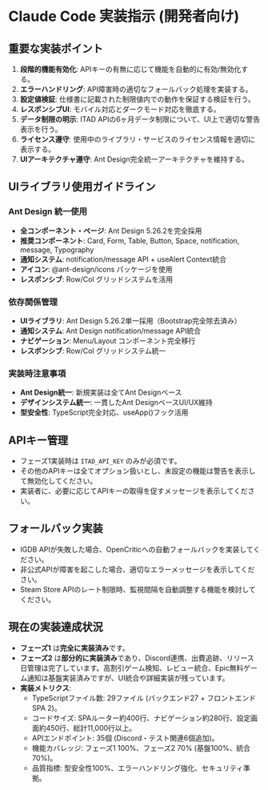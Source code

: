 # Claude Code 実装指示 (開発者向け)

## 重要な実装ポイント

1. **段階的機能有効化**: APIキーの有無に応じて機能を自動的に有効/無効化する。
2. **エラーハンドリング**: API障害時の適切なフォールバック処理を実装する。
3. **設定値検証**: 仕様書に記載された制限値内での動作を保証する検証を行う。
4. **レスポンシブUI**: モバイル対応とダークモード対応を徹底する。
5. **データ制限の明示**: ITAD APIの6ヶ月データ制限について、UI上で適切な警告表示を行う。
6. **ライセンス遵守**: 使用中のライブラリ・サービスのライセンス情報を適切に表示する。
7. **UIアーキテクチャ遵守**: Ant Design完全統一アーキテクチャを維持する。

## UIライブラリ使用ガイドライン

### Ant Design 統一使用
* **全コンポーネント・ページ**: Ant Design 5.26.2を完全採用
* **推奨コンポーネント**: Card, Form, Table, Button, Space, notification, message, Typography
* **通知システム**: notification/message API + useAlert Context統合
* **アイコン**: @ant-design/icons パッケージを使用
* **レスポンシブ**: Row/Col グリッドシステムを活用

### 依存関係管理
* **UIライブラリ**: Ant Design 5.26.2単一採用（Bootstrap完全除去済み）
* **通知システム**: Ant Design notification/message API統合
* **ナビゲーション**: Menu/Layout コンポーネント完全移行
* **レスポンシブ**: Row/Col グリッドシステム統一

### 実装時注意事項
* **Ant Design統一**: 新規実装は全てAnt Designベース
* **デザインシステム統一**: 一貫したAnt DesignベースUI/UX維持
* **型安全性**: TypeScript完全対応、useApp()フック活用

## APIキー管理

* フェーズ1実装時は `ITAD_API_KEY` のみが必須です。
* その他のAPIキーは全てオプション扱いとし、未設定の機能は警告を表示して無効化してください。
* 実装者に、必要に応じてAPIキーの取得を促すメッセージを表示してください。

## フォールバック実装

* IGDB APIが失敗した場合、OpenCriticへの自動フォールバックを実装してください。
* 非公式APIが障害を起こした場合、適切なエラーメッセージを表示してください。
* Steam Store APIのレート制限時、監視間隔を自動調整する機能を検討してください。

## 現在の実装達成状況

* **フェーズ1** は**完全に実装済み**です。
* **フェーズ2** は**部分的に実装済み**であり、Discord連携、出費追跡、リリース日管理は完了しています。高割引ゲーム検知、レビュー統合、Epic無料ゲーム通知は基盤実装済みですが、UI統合や詳細実装が残っています。
* **実装メトリクス**:
    * TypeScriptファイル数: 29ファイル (バックエンド27 + フロントエンドSPA 2)。
    * コードサイズ: SPAルーター約400行、ナビゲーション約280行、設定画面約450行、総計11,000行以上。
    * APIエンドポイント: 35個 (Discord・テスト関連6個追加)。
    * 機能カバレッジ: フェーズ1 100%、フェーズ2 70% (基盤100%、統合70%)。
    * 品質指標: 型安全性100%、エラーハンドリング強化、セキュリティ準拠。